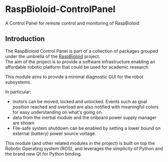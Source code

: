 # RaspBioloid-ControlPanel

A Control Panel for remote control and monitoring of RaspBioloid

## Introduction
The RaspBioloid Control Panel is part of a collection of packages grouped under the umbrella 
of the [RaspBioloid](https://github.com/roncapat/RaspBioloid) project. \
The aim of the project is to
provide a software infrastructure enabling an affordable robotic platform that could be used for
academic research.

This module aims to provide a minimal diagnostic GUI for the robot subsystems.

In particular:
* motors can be moved, locked and unlocked. Events such as goal position reached 
and overload are also notified with meaningful colors for easy understanding on what's going on.
* data from the inertial module and the onboard power supply manager are shown
* File-safe system shutdown can be enabled by setting a lower bound on external (battery) power source voltage.

This module (and other related modules in the project) is built on top the Robotic Operating system (ROS), 
and leverages the simplicity of Python and the brand new Qt for Python binding.
